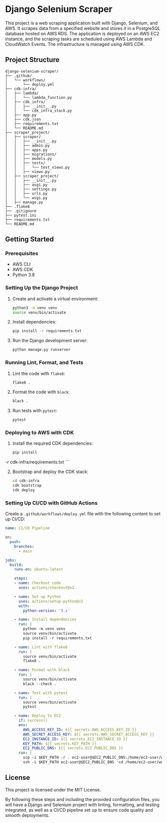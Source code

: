 
# Django Selenium Scraper

This project is a web scraping application built with Django, Selenium, and AWS. It scrapes data from a specified website and stores it in a PostgreSQL database hosted on AWS RDS. The application is deployed on an AWS EC2 instance, and the scraping tasks are scheduled using AWS Lambda and CloudWatch Events. The infrastructure is managed using AWS CDK.

## Project Structure

```
django-selenium-scraper/
├── .github/
│   └── workflows/
│       └── deploy.yml
├── cdk-infra/
│   ├── lambda/
│   │   └── lambda_function.py
│   ├── cdk_infra/
│   │   ├── __init__.py
│   │   └── cdk_infra_stack.py
│   ├── app.py
│   ├── cdk.json
│   ├── requirements.txt
│   └── README.md
├── scraper_project/
│   ├── scraper/
│   │   ├── __init__.py
│   │   ├── admin.py
│   │   ├── apps.py
│   │   ├── migrations/
│   │   ├── models.py
│   │   ├── tests/
│   │   │   └── test_views.py
│   │   ├── views.py
│   ├── scraper_project/
│   │   ├── __init__.py
│   │   ├── asgi.py
│   │   ├── settings.py
│   │   ├── urls.py
│   │   └── wsgi.py
│   ├── manage.py
├── .flake8
├── .gitignore
├── pytest.ini
├── requirements.txt
└── README.md
```

## Getting Started

### Prerequisites

- AWS CLI
- AWS CDK
- Python 3.8

### Setting Up the Django Project

1. Create and activate a virtual environment:

    ```bash
    python3 -m venv venv
    source venv/bin/activate
    ```

2. Install dependencies:

    ```bash
    pip install -r requirements.txt
    ```

3. Run the Django development server:

    ```bash
    python manage.py runserver
    ```

### Running Lint, Format, and Tests

1. Lint the code with `flake8`:

    ```bash
    flake8 .
    ```

2. Format the code with `black`:

    ```bash
    black .
    ```

3. Run tests with `pytest`:

    ```bash
    pytest
    ```

### Deploying to AWS with CDK

1. Install the required CDK dependencies:

    ```bash
    pip install

 -r cdk-infra/requirements.txt
    ```

2. Bootstrap and deploy the CDK stack:

    ```bash
    cd cdk-infra
    cdk bootstrap
    cdk deploy
    ```

### Setting Up CI/CD with GitHub Actions

Create a `.github/workflows/deploy.yml` file with the following content to set up CI/CD:

```yaml
name: CI/CD Pipeline

on:
  push:
    branches:
      - main

jobs:
  build:
    runs-on: ubuntu-latest

    steps:
    - name: Checkout code
      uses: actions/checkout@v2

    - name: Set up Python
      uses: actions/setup-python@v2
      with:
        python-version: '3.x'

    - name: Install dependencies
      run: |
        python -m venv venv
        source venv/bin/activate
        pip install -r requirements.txt

    - name: Lint with flake8
      run: |
        source venv/bin/activate
        flake8 .

    - name: Format with black
      run: |
        source venv/bin/activate
        black --check .

    - name: Test with pytest
      run: |
        source venv/bin/activate
        pytest

    - name: Deploy to EC2
      if: success()
      env:
        AWS_ACCESS_KEY_ID: ${{ secrets.AWS_ACCESS_KEY_ID }}
        AWS_SECRET_ACCESS_KEY: ${{ secrets.AWS_SECRET_ACCESS_KEY }}
        EC2_INSTANCE_ID: ${{ secrets.EC2_INSTANCE_ID }}
        KEY_PATH: ${{ secrets.KEY_PATH }}
        EC2_PUBLIC_DNS: ${{ secrets.EC2_PUBLIC_DNS }}
      run: |
        scp -i $KEY_PATH -r . ec2-user@$EC2_PUBLIC_DNS:/home/ec2-user/web-scraper-api
        ssh -i $KEY_PATH ec2-user@$EC2_PUBLIC_DNS 'cd /home/ec2-user/web-scraper-api && python3 manage.py migrate && python3 manage.py runserver 0.0.0.0:80'
```

## License

This project is licensed under the MIT License.

By following these steps and including the provided configuration files, you will have a Django and Selenium project with linting, formatting, and testing integrated, as well as a CI/CD pipeline set up to ensure code quality and smooth deployments.